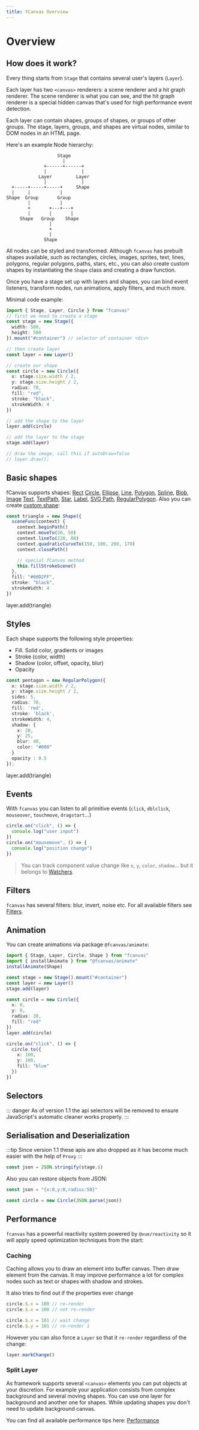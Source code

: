 ```yaml
---
title: fCanvas Overview
---
```


# Overview

## How does it work?

Every thing starts from `Stage` that contains several user's layers (`Layer`).

Each layer has two `<canvas>` renderers: a scene renderer and a hit graph renderer.
The scene renderer is what you can see, and the hit graph renderer is a special hidden
canvas that's used for high performance event detection.

Each layer can contain shapes, groups of shapes, or groups of other groups.
The stage, layers, groups, and shapes are virtual nodes, similar to DOM nodes in an HTML page.

Here's an example Node hierarchy:

```
                   Stage
                     |
              +------+------+
              |             |
            Layer         Layer
              |             |
  +-----+-----+-----+     Shape
  |     |           |
Shape  Group       Group
        |           |
        +       +---+---+
        |       |       |
     Shape   Group    Shape
                |
                +
                |
              Shape
```

All nodes can be styled and transformed. Although `fcanvas` has prebuilt shapes available,
such as rectangles, circles, images, sprites, text, lines, polygons, regular polygons, paths, stars, etc.,
you can also create custom shapes by instantiating the `Shape` class and creating a draw function.

Once you have a stage set up with layers and shapes,
you can bind event listeners, transform nodes, run animations,
apply filters, and much more.

Minimal code example:

```ts
import { Stage, Layer, Circle } from "fcanvas"
// first we need to create a stage
const stage = new Stage({
  width: 500,
  height: 500
}).mount("#container") // selector of container <div>

// then create layer
const layer = new Layer()

// create our shape
const circle = new Circle({
  x: stage.size.width / 2,
  y: stage.size.height / 2,
  radius: 70,
  fill: "red",
  stroke: "black",
  strokeWidth: 4
})

// add the shape to the layer
layer.add(circle)

// add the layer to the stage
stage.add(layer)

// draw the image, call this if autoDraw=false
// layer.draw();
```

<Preview />

## Basic shapes

fCanvas supports shapes:
[Rect](/guide/shapes/Rect)
[Circle](/guide/shapes/Circle),
[Ellipse](/guide/shapes/Ellipse),
[Line](/guide/shapes/Line),
[Polygon](/guide/shapes/Line-Polygon),
[Spline](/guide/shapes/Line-Spline),
[Blob](/guide/shapes/Line-Blob),
[Image](/guide/shapes/Image)
[Text](/guide/shapes/Text),
[TextPath](/guide/shapes/TextPath),
[Star](/guide/shapes/Star),
[Label](/guide/shapes/Label),
[SVG Path](/guide/shapes/Path),
[RegularPolygon](/guide/shapes/RegularPolygon).
Also you can create
[custom shape](/guide/shapes/Custom):

```ts
const triangle = new Shape({
  sceneFunc(context) {
    context.beginPath()
    context.moveTo(20, 50)
    context.lineTo(220, 80)
    context.quadraticCurveTo(150, 100, 260, 170)
    context.closePath()

    // special fCanvas method
    this.fillStrokeScene()
  },
  fill: "#00D2FF",
  stroke: "black",
  strokeWidth: 4
})
```

<Preview>
layer.add(triangle)
</Preview>

## Styles

Each shape supports the following style properties:

- Fill. Solid color, gradients or images
- Stroke (color, width)
- Shadow (color, offset, opacity, blur)
- Opacity

```ts
const pentagon = new RegularPolygon({
  x: stage.size.width / 2,
  y: stage.size.height / 2,
  sides: 5,
  radius: 70,
  fill: 'red',
  stroke: 'black',
  strokeWidth: 4,
  shadow: {
    x: 20,
    y: 25,
    blur: 40,
    color: "#000"
  }
  opacity : 0.5
});
```

<Preview>
layer.add(triangle)
</Preview>

## Events

With `fcanvas` you can listen to all primitive events (`click`, `dblclick`, `mouseover`, `touchmove`, `dragstart`...)

```ts
circle.on("click", () => {
  console.log("user input")
})
circle.on("mousemove", () => {
  console.log("position change")
})
```

> You can track component value change like `x`, `y`, `color`, `shadow`... but it belongs to [Watchers](/guide/essentials/watchers).

## Filters

`fcanvas` has several filters: blur, invert, noise etc. For all available filters see [Filters](/guide/styling/filter).

## Animation

You can create animations via package `@fcanvas/animate`:

```ts
import { Stage, Layer, Circle, Shape } from "fcanvas"
import { installAnimate } from "@fcanvas/animate"
installAnimate(Shape)

const stage = new Stage().mount("#container")
const layer = new Layer()
stage.add(layer)

const circle = new Circle({
  x: 0,
  y: 0,
  radius: 30,
  fill: "red"
})
layer.add(circle)

circle.on("click", () => {
  circle.to({
    x: 100,
    y: 100,
    fill: "blue"
  })
})
```

<Preview />

## Selectors

::: danger
As of version 1.1 the api selectors will be removed to ensure JavaScript's automatic cleaner works properly.
:::

## Serialisation and Deserialization

:::tip
Since version 1.1 these apis are also dropped as it has become much easier with the help of `Proxy`
:::

```ts
const json = JSON.stringify(stage.$)
```

Also you can restore objects from JSON:

```ts
const json = "{x:0,y:0,radius:50}"

const circle = new Circle(JSON.parse(json))
```

## Performance

`fcanvas` has a powerful reactivity system powered by `@vue/reactivity` so it will apply speed optimization techniques from the start:

### Caching

Caching allows you to draw an element into buffer canvas. Then draw element from the canvas. It may improve performance a lot for complex nodes such as text or shapes with shadow and strokes.

It also tries to find out if the properties ever change

```ts
circle.$.x = 100 // re-render
circle.$.x = 100 // not re-render

circle.$.x = 101 // wait change
circle.$.y = 101 // re-render 1
```

However you can also force a `Layer` so that it `re-render` regardless of the change:

```ts
layer.markChange()
```

### Split Layer

As framework supports several `<canvas>` elements you can put objects at your discretion.
For example your application consists from complex background and several moving shapes. You can use one layer for background and another one for shapes.
While updating shapes you don't need to update background canvas.

You can find all available performance tips here:
[Performance](/guide/extra-topics/performance)
